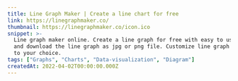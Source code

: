 ```yaml
---
title: Line Graph Maker | Create a line chart for free
link: https://linegraphmaker.co/
thumbnail: https://linegraphmaker.co/icon.ico
snippet: >-
  Line graph maker online. Create a line graph for free with easy to use tools
  and download the line graph as jpg or png file. Customize line graph according
  to your choice.
tags: ["Graphs", "Charts", "Data-visualization", "Diagram"]
createdAt: 2022-04-02T00:00:00.000Z
---
```

